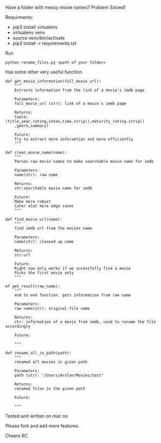 Have a folder with messy movie names?
Problem Solved!

Requirments:
 - pip3 install virtualenv
 - virtualenv venv
 - source venv/bin/activate
 - pip3 install -r requirements.txt

Run
``` 
python rename_files.py <path of your folder>
```

Has some other very useful function 
``` 
def get_movie_information(full_movie_url):
    """
    Extracts information from the link of a movie's imdb page

    Parameters:
    full_movie_url (str): link of a movie's imdb page

    Returns:
    tuple:(title,year,rating,votes,time.strip(),maturity_rating.strip()
    ,genre,summary)

    Future:
    Try to extract more inforamtion and more efficiently
    """

``` 
``` 
def clean_movie_name(name):
    """
    Parses raw movie names to make searchable movie name for imdb

    Parameters:
    name(str): raw name

    Returns:
    str:searchable movie name for imdb

    Future:
    Make more robust 
    Cater alot more edge cases
    """
``` 
``` 
def find_movie_url(name):
    """
    find imdb url from the movies name

    Parameters:
    name(str): cleaned up name

    Returns:
    str:url

    Future:
    Right now only works if we sucessfully find a movie
    Picks the first movie only
    """
``` 
``` 
ef get_result(raw_name):
    """
    end to end function. gets information from raw name

    Parameters:
    raw name(str): original file name

    Returns:
    str: information of a movie from imdb, used to rename the file accordingly 

    Future:
    
    """
``` 
``` 
def rename_all_in_path(path):
    """
    renamed all movies in given path

    Parameters:
    path (str): "/Users/Arslan/Movies/test" 

    Returns:
    renamed files in the given path

    Future:
    
    """
``` 

Tested and written on mac os

Please fork and add more features.

Cheers
RC
